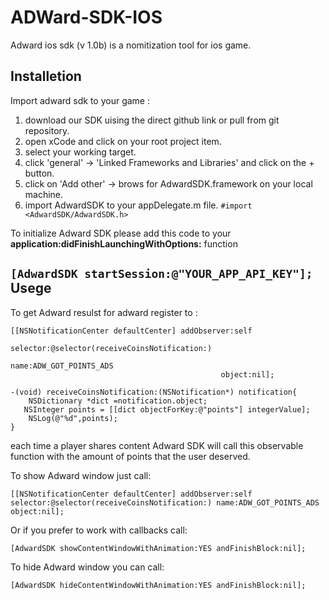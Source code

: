 ADWard-SDK-IOS
==============
Adward ios sdk (v 1.0b) is a nomitization tool for ios game.

Installetion
---------------------
Import adward sdk to your game :

1. download our SDK uising the direct github link or pull from git repository.
2. open xCode and click on your root project item.
3. select your working target.
4. click 'general' -> 'Linked Frameworks and Libraries' and click on the + button.
5. click on  'Add other' -> brows for AdwardSDK.framework on your local machine.
6. import AdwardSDK to your appDelegate.m file.
```#import <AdwardSDK/AdwardSDK.h>```

To initialize Adward SDK please add this code to your __application:didFinishLaunchingWithOptions:__ function

```[AdwardSDK startSession:@"YOUR_APP_API_KEY"];```
Usege
---------------------
To get Adward resulst for adward register to :
```
[[NSNotificationCenter defaultCenter] addObserver:self
                                             selector:@selector(receiveCoinsNotification:)
                                                 name:ADW_GOT_POINTS_ADS
                                               object:nil];
                                               
-(void) receiveCoinsNotification:(NSNotification*) notification{
    NSDictionary *dict =notification.object;
   NSInteger points = [[dict objectForKey:@"points"] integerValue];
    NSLog(@"%d",points);
}

```
each time a player shares content Adward SDK will call this observable function with the amount of points that the user deserved.

To show Adward window just call:
```
[[NSNotificationCenter defaultCenter] addObserver:self selector:@selector(receiveCoinsNotification:) name:ADW_GOT_POINTS_ADS object:nil];
```
Or if you prefer to work with callbacks call:
```
[AdwardSDK showContentWindowWithAnimation:YES andFinishBlock:nil];
```
To hide Adward window you can call:
```
[AdwardSDK hideContentWindowWithAnimation:YES andFinishBlock:nil];
```

